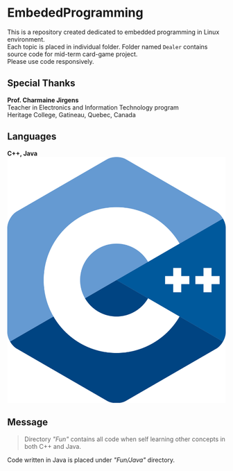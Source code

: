 # EmbededProgramming
This is a repository created dedicated to embedded programming in Linux environment.  
Each topic is placed in individual folder. Folder named `Dealer` contains source code for mid-term card-game project.  
Please use code responsively.

## Special Thanks
**Prof. Charmaine Jirgens**  
Teacher in Electronics and Information Technology program  
Heritage College, Gatineau, Quebec, Canada  

## Languages
**C++, Java**  
![An image for C++](./CPlusPlus_Logo.png "Blue C++ Logo")

## Message
> Directory *"Fun"* contains all code when self learning other concepts in both C++ and Java.  

Code written in Java is placed under *"Fun/Java"* directory.  
